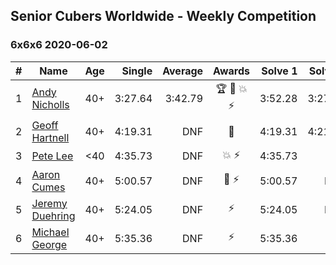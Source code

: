 ## Senior Cubers Worldwide - Weekly Competition
### 6x6x6 2020-06-02

| # | Name | Age | Single | Average | Awards | Solve 1 | Solve 2 | Solve 3 | Video |
| :--: | -- | :--: | --: | --: | :--: | --: | --: | --: | :-- |
| 1 | [Andy Nicholls](../../persons/andy_nicholls.md) | 40+ | 3:27.64 | 3:42.79 | 🏆 🥇 💥 ⚡ | 3:52.28 | 3:27.64 | 3:48.45 | [Link](https://www.facebook.com/events/573401076937046/permalink/573727163571104/) |
| 2 | [Geoff Hartnell](../../persons/geoff_hartnell.md) | 40+ | 4:19.31 | DNF | 🥈 | 4:19.31 | 4:21.71 | DNF | [Link](https://www.facebook.com/events/573401076937046/permalink/574319000178587/) |
| 3 | [Pete Lee](../../persons/pete_lee.md) | <40 | 4:35.73 | DNF | 💥 ⚡ | 4:35.73 | DNF | DNS | [Link](https://www.facebook.com/events/573401076937046/permalink/574505536826600/) |
| 4 | [Aaron Cumes](../../persons/aaron_cumes.md) | 40+ | 5:00.57 | DNF | 🥉 ⚡ | 5:00.57 | DNS | DNS | [Link](https://www.facebook.com/events/573401076937046/permalink/574489523494868/) |
| 5 | [Jeremy Duehring](../../persons/jeremy_duehring.md) | 40+ | 5:24.05 | DNF | ⚡ | 5:24.05 | DNS | DNS | [Link](https://www.facebook.com/jeremy.duehring/videos/10160075205387846/) |
| 6 | [Michael George](../../persons/michael_george.md) | 40+ | 5:35.36 | DNF | ⚡ | 5:35.36 | DNF | DNS | [Link](https://www.facebook.com/events/573401076937046/permalink/575263400084147/) |

<!-- Global site tag (gtag.js) - Google Analytics -->
<script async src="https://www.googletagmanager.com/gtag/js?id=UA-86348435-3"></script>
<script>window.dataLayer = window.dataLayer || []; function gtag() {dataLayer.push(arguments);} gtag('js', new Date()); gtag('config', 'UA-86348435-3');</script>
